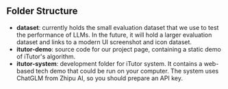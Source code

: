 ## Folder Structure

- **dataset**: currently holds the small evaluation dataset that we use to test the performance of LLMs. In the future, it will hold a larger evaluation dataset and links to a modern UI screenshot and icon dataset.
- **itutor-demo**: source code for our project page, containing a static demo of iTutor's algorithm.
- **itutor-system**: development folder for iTutor system. It contains a web-based tech demo that could be run on your computer. The system uses ChatGLM from Zhipu AI, so you should prepare an API key.